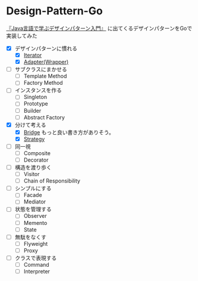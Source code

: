 # Design-Pattern-Go
[『Java言語で学ぶデザインパターン入門』](https://www.amazon.co.jp/%E5%A2%97%E8%A3%9C%E6%94%B9%E8%A8%82%E7%89%88Java%E8%A8%80%E8%AA%9E%E3%81%A7%E5%AD%A6%E3%81%B6%E3%83%87%E3%82%B6%E3%82%A4%E3%83%B3%E3%83%91%E3%82%BF%E3%83%BC%E3%83%B3%E5%85%A5%E9%96%80-%E7%B5%90%E5%9F%8E-%E6%B5%A9/dp/4797327030) に出てくるデザインパターンをGoで実装してみた

- [x] デザインパターンに慣れる
  - [x] [Iterator](./Iterator)
  - [x] [Adapter(Wrapper)](./Adapter)
- [ ] サブクラスにまかせる
  - [ ] Template Method
  - [ ] Factory Method
- [ ] インスタンスを作る
  - [ ] Singleton
  - [ ] Prototype
  - [ ] Builder
  - [ ] Abstract Factory
- [x] 分けて考える
  - [x] [Bridge](./Bridge) もっと良い書き方がありそう。
  - [x] [Strategy](./Strategy)
- [ ] 同一視
  - [ ] Composite
  - [ ] Decorator
- [ ] 構造を渡り歩く
  - [ ] Visitor
  - [ ] Chain of Responsibility
- [ ] シンプルにする
  - [ ] Facade
  - [ ] Mediator
- [ ] 状態を管理する
  - [ ] Observer
  - [ ] Memento
  - [ ] State
- [ ] 無駄をなくす
  - [ ] Flyweight
  - [ ] Proxy
- [ ] クラスで表現する
  - [ ] Command
  - [ ] Interpreter
